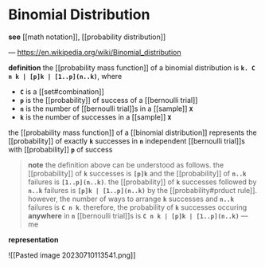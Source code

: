 # Binomial Distribution

**see** [[math notation]], [[probability distribution]]

&mdash; <https://en.wikipedia.org/wiki/Binomial_distribution>

**definition** the [[probability mass function]] of a binomial distribution is **`k. C n k | [p]k | [1..p](n..k)`**, where

- **`C`** is a [[set#combination]]
- **`p`** is the [[probability]] of success of a [[bernoulli trial]]
- **`n`** is the number of [[bernoulli trial]]s in a [[sample]] **`X`**
- **`k`** is the number of successes in a [[sample]] **`X`**

the [[probability mass function]] of a [[binomial distribution]] represents the [[probability]] of exactly **`k`** successes in **`n`** independent [[bernoulli trial]]s with [[probability]] **`p`** of success

> **note** the definition above can be understood as follows. the [[probability]] of **`k`** successes is **`[p]k`** and the [[probability]] of **`n..k`** failures is **`[1..p](n..k)`**. the [[probability]] of **`k`** successes followed by **`n..k`** failures is **`[p]k | [1..p](n..k)`** by the [[probability#prduct rule]]. however, the number of ways to arrange **`k`** successes and **`n..k`** failures is **`C n k`**. therefore, the probability of **`k`** successes occuring **anywhere** in **`n`** [[bernoulli trial]]s is **`C n k | [p]k | [1..p](n..k)`** &mdash; me

**representation**

![[Pasted image 20230710113541.png]]
